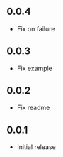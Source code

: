 
## 0.0.4

* Fix on failure
## 0.0.3

* Fix example


## 0.0.2

* Fix readme


## 0.0.1

* Initial release